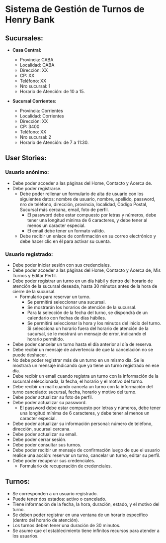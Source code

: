 # Sistema de Gestión de Turnos de Henry Bank

## Sucursales:
- **Casa Central:** 
  - Provincia: CABA
  - Localidad: CABA
  - Dirección: XX
  - CP: XX
  - Teléfono: XX
  - Nro sucursal: 1
  - Horario de Atención: de 10 a 15.
  
- **Sucursal Corrientes:** 
  - Provincia: Corrientes
  - Localidad: Corrientes
  - Dirección: XX
  - CP: 3400
  - Teléfono: XX
  - Nro sucursal: 2
  - Horario de Atención: de 7 a 11:30.

## User Stories:

### Usuario anónimo:
- Debe poder acceder a las páginas del Home, Contacto y Acerca de.
- Debe poder registrarse.
  - Debe poder rellenar un formulario de alta de usuario con los siguientes datos: nombre de usuario, nombre, apellido, password, nro de teléfono, dirección, provincia, localidad, Código Postal, Sucursal más cercana, email, foto de perfil.
    - El password debe estar compuesto por letras y números, debe tener una longitud mínima de 6 caracteres, y debe tener al menos un caracter especial. 
    - El email debe tener un formato válido.
  - Debe recibir un enlace de confirmación en su correo electrónico y debe hacer clic en él para activar su cuenta.

### Usuario registrado:
- Debe poder iniciar sesión con sus credenciales.
- Debe poder acceder a las páginas del Home, Contacto y Acerca de, Mis Turnos y Editar Perfil.
- Debe poder registrar un turno en un día hábil y dentro del horario de atención de la sucursal deseada, hasta 30 minutos antes de la hora de cierre de la sucursal. 
  - Formulario para reservar un turno.
    - Se permitirá seleccionar una sucursal.
    - Se mostrarán los horarios de atención de la sucursal.
    - Para la selección de la fecha del turno, se dispondrá de un calendario con fechas de días hábiles.
    - Se permitirá seleccionar la hora y los minutos del inicio del turno. Si selecciona un horario fuera del horario de atención de la sucursal, se le mostrará un mensaje de error, indicando el horario permitido. 
- Debe poder cancelar un turno hasta el día anterior al día de reserva. 
- Debe recibir un mensaje de advertencia de que la cancelación no se puede deshacer. 
- No debe poder registrar más de un turno en un mismo día. Se le mostrará un mensaje indicando que ya tiene un turno registrado en ese día. 
- Debe recibir un email cuando registra un turno con la información de la sucursal seleccionada, la fecha, el horario y el motivo del turno. 
- Debe recibir un mail cuando cancela un turno con la información del turno cancelado: sucursal, fecha, horario y motivo del turno. 
- Debe poder actualizar su foto de perfil.
- Debe poder actualizar su password.
  - El password debe estar compuesto por letras y números, debe tener una longitud mínima de 6 caracteres, y debe tener al menos un caracter especial.
- Debe poder actualizar su información personal: número de teléfono, dirección, sucursal cercana. 
- Debe poder actualizar su email. 
- Debe poder cerrar sesión.
- Debe poder consultar sus turnos.
- Debe poder recibir un mensaje de confirmación luego de que el usuario realice una acción: reservar un turno, cancelar un turno, editar su perfil.
- Debe poder recuperar sus credenciales.
  - Formulario de recuperación de credenciales.

## Turnos:
- Se corresponden a un usuario registrado.
- Puede tener dos estados: activo o cancelado.
- Tiene información de la fecha, la hora, duración, estado, y el motivo del turno.
- Se deben poder registrar en una ventana de un horario específico (dentro del horario de atención).
- Los turnos deben tener una duración de 30 minutos.
- Se asume que el establecimiento tiene infinitos recursos para atender a los usuarios.
